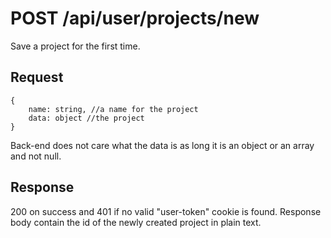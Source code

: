 # POST /api/user/projects/new

Save a project for the first time.

## Request

```
{
    name: string, //a name for the project
    data: object //the project
}
```

Back-end does not care what the data is as long it is an object or an array and not null.

## Response

200 on success and 401 if no valid "user-token" cookie is found. Response body contain the id of the newly created project in plain text.
